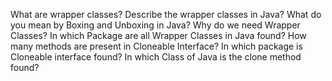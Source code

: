 What are wrapper classes? Describe the wrapper classes in Java?
What do you mean by Boxing and Unboxing in Java?
Why do we need Wrapper Classes?
In which Package are all Wrapper Classes in Java found?
How many methods are present in Cloneable Interface?
In which package is Cloneable interface found?
In which Class of Java is the clone method found?